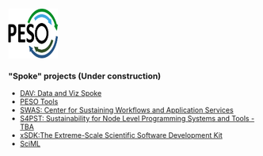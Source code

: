 <a href="https://pesoproject.org"><img src="PESO-Logo.png" alt="PESO Logo" width="100" height="100"></a>

### "Spoke" projects (Under construction)

- [DAV: Data and Viz Spoke]()
- [PESO Tools]()
- [SWAS: Center for Sustaining Workflows and Application Services](https://swas.center/)
- [S4PST: Sustainability for Node Level Programming Systems and Tools - TBA]()
- [xSDK:The Extreme-Scale Scientific Software Development Kit](https://xsdk.info)
- [SciML]()

